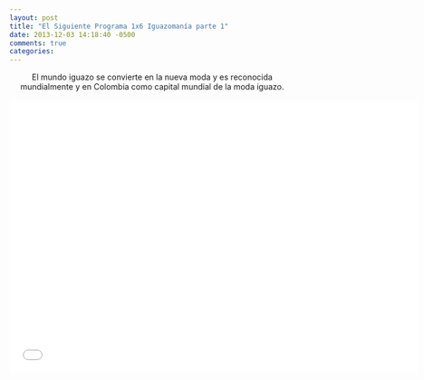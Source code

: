 ```yaml
---
layout: post
title: "El Siguiente Programa 1x6 Iguazomanía parte 1"
date: 2013-12-03 14:18:40 -0500
comments: true
categories: 
---
```

<div align="center">
El mundo iguazo se convierte en la nueva moda y es reconocida mundialmente y en Colombia como capital mundial de la moda iguazo.
<br></br>
<iframe width="720" height="480" src="//www.youtube.com/embed/pN_t7rsmUAs" frameborder="0" allowfullscreen></iframe>
</div>
